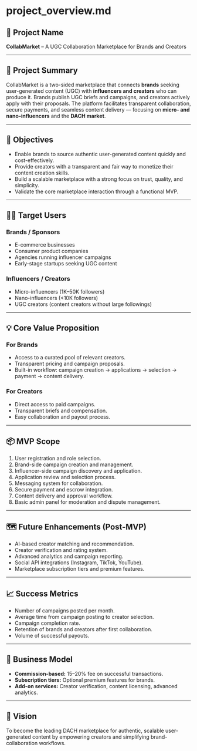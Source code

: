 # project_overview.md

## 🧭 Project Name

**CollabMarket** – A UGC Collaboration Marketplace for Brands and Creators

---

## 📌 Project Summary

CollabMarket is a two-sided marketplace that connects **brands** seeking
user-generated content (UGC) with **influencers and creators** who can produce
it. Brands publish UGC briefs and campaigns, and creators actively apply with
their proposals. The platform facilitates transparent collaboration, secure
payments, and seamless content delivery — focusing on **micro- and
nano-influencers** and the **DACH market**.

---

## 🎯 Objectives

- Enable brands to source authentic user-generated content quickly and
  cost-effectively.
- Provide creators with a transparent and fair way to monetize their content
  creation skills.
- Build a scalable marketplace with a strong focus on trust, quality, and
  simplicity.
- Validate the core marketplace interaction through a functional MVP.

---

## 🧑‍💻 Target Users

### Brands / Sponsors

- E-commerce businesses
- Consumer product companies
- Agencies running influencer campaigns
- Early-stage startups seeking UGC content

### Influencers / Creators

- Micro-influencers (1K–50K followers)
- Nano-influencers (<10K followers)
- UGC creators (content creators without large followings)

---

## 💡 Core Value Proposition

### For Brands

- Access to a curated pool of relevant creators.
- Transparent pricing and campaign proposals.
- Built-in workflow: campaign creation → applications → selection → payment →
  content delivery.

### For Creators

- Direct access to paid campaigns.
- Transparent briefs and compensation.
- Easy collaboration and payout process.

---

## 📦 MVP Scope

1. User registration and role selection.
2. Brand-side campaign creation and management.
3. Influencer-side campaign discovery and application.
4. Application review and selection process.
5. Messaging system for collaboration.
6. Secure payment and escrow integration.
7. Content delivery and approval workflow.
8. Basic admin panel for moderation and dispute management.

---

## 🗺️ Future Enhancements (Post-MVP)

- AI-based creator matching and recommendation.
- Creator verification and rating system.
- Advanced analytics and campaign reporting.
- Social API integrations (Instagram, TikTok, YouTube).
- Marketplace subscription tiers and premium features.

---

## 📈 Success Metrics

- Number of campaigns posted per month.
- Average time from campaign posting to creator selection.
- Campaign completion rate.
- Retention of brands and creators after first collaboration.
- Volume of successful payouts.

---

## 🪪 Business Model

- **Commission-based:** 15–20% fee on successful transactions.
- **Subscription tiers:** Optional premium features for brands.
- **Add-on services:** Creator verification, content licensing, advanced
  analytics.

---

## 🚀 Vision

To become the leading DACH marketplace for authentic, scalable user-generated
content by empowering creators and simplifying brand-collaboration workflows.

